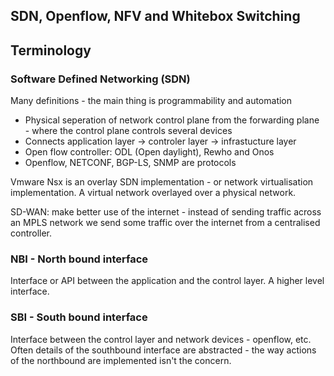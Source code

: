 ## SDN, Openflow, NFV and Whitebox Switching

## Terminology

### Software Defined Networking (SDN)

Many definitions - the main thing is programmability and automation

* Physical seperation of network control plane from the forwarding plane - where the control plane controls several devices
* Connects application layer -> controler layer -> infrastucture layer 
* Open flow controller: ODL (Open daylight), Rewho and Onos
* Openflow, NETCONF, BGP-LS, SNMP are protocols

Vmware Nsx is an overlay SDN implementation - or network virtualisation implementation. A virtual network overlayed over a physical network.

SD-WAN: make better use of the internet - instead of sending traffic across an MPLS network we send some traffic over the internet from a centralised controller.

### NBI - North bound interface

Interface or API between the application and the control layer. A higher level interface.

### SBI - South bound interface 

Interface between the control layer and network devices - openflow, etc.
Often details of the southbound interface are abstracted - the way actions of the northbound are implemented isn't the concern.

